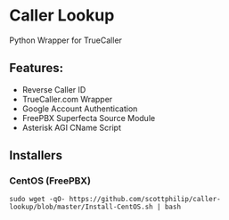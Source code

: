 # Caller Lookup

Python Wrapper for TrueCaller

## Features:

 * Reverse Caller ID
 * TrueCaller.com Wrapper 
 * Google Account Authentication
 * FreePBX Superfecta Source Module
 * Asterisk AGI CName Script

## Installers

### CentOS (FreePBX)

```
sudo wget -qO- https://github.com/scottphilip/caller-lookup/blob/master/Install-CentOS.sh | bash
```

